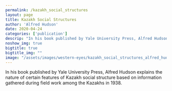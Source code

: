 ```yaml
---
permalink: /kazakh_social_structures
layout: page
title: Kazakh Social Structures
author: 'Alfred Hudson'
date: 2020-04-24
categories: ['publication']
descrip: "In his book published by Yale University Press, Alfred Hudson explains the nature of certain features of Kazakh social structure based on information gathered during field work among the Kazakhs in 1938."
noshow_img: true
bigtitle: true
bigtitle_img: ""
image: "/assets/images/western-eyes/kazakh_social_structures_alfred_hudson.png"
---
```

  
In his book published by Yale University Press, Alfred Hudson explains the nature of certain features of Kazakh social structure based on information gathered during field work among the Kazakhs in 1938.

<div class="container">
<object data="https://abaicenter.nyc3.cdn.digitaloceanspaces.com/pubs/kazakh_social_structures.pdf" type="application/pdf" class="western-eyes-pdf" >
  <embed src="https://abaicenter.nyc3.cdn.digitaloceanspaces.com/pubs/kazakh_social_structures.pdf"
  type="application/pdf" class="western-eyes-pdf embed-responsive embed-responsive-1by1" />
</object>
</div>
